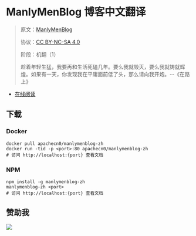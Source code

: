 # ManlyMenBlog 博客中文翻译

> 原文：[ManlyMenBlog ](https://manlymenblog.com/)
> 
> 协议：[CC BY-NC-SA 4.0](http://creativecommons.org/licenses/by-nc-sa/4.0/)
> 
> 阶段：机翻（1）
> 
> 趁着年轻生猛，我要再和生活死磕几年。要么我就毁灭，要么我就铸就辉煌。如果有一天，你发现我在平庸面前低了头，那么请向我开炮。--《在路上》

* [在线阅读](https://mmb.flygon.net)
## 下载

### Docker

```
docker pull apachecn0/manlymenblog-zh
docker run -tid -p <port>:80 apachecn0/manlymenblog-zh
# 访问 http://localhost:{port} 查看文档
```

### NPM

```
npm install -g manlymenblog-zh
manlymenblog-zh <port>
# 访问 http://localhost:{port} 查看文档
```

## 赞助我

![](https://img-blog.csdnimg.cn/20200112005920729.png)
